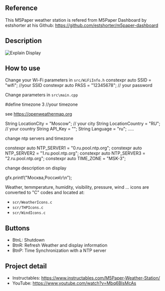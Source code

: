 ## Reference
This M5Paper weather station is refered from M5Paper Dashboard by estshorter at his Github:
https://github.com/estshorter/m5paper-dashboard
## Description
![Explain Display](https://user-images.githubusercontent.com/34854662/108235713-aef15d80-7178-11eb-85f6-2d1df97b6e43.png)

## How to use
Change your Wi-Fi parameters in `src/WiFiInfo.h`
constexpr auto SSID = "wifi"; //your SSID
constexpr auto PASS = "12345678"; // your password


Change parameters in `src\main.cpp`

#define timezone  3 //your timezone

see https://openweathermap.org

String LocationCity = "Moscow"; // your city 
String LocationCountry = "RU"; // your country 
String API_Key  = "";
String Language = "ru";
.....

change ntp servers and timezone

constexpr auto NTP_SERVER1 = "0.ru.pool.ntp.org";
constexpr auto NTP_SERVER2 = "1.ru.pool.ntp.org";
constexpr auto NTP_SERVER3 = "2.ru.pool.ntp.org";
constexpr auto TIME_ZONE = "MSK-3";

change description on display

gfx.printf("Москва,Россия\r\n");

Weather, temmperature, humidity, visibility, pressure, wind ... icons are converted to "C" codes and located at:
- `scr/WeatherIcons.c`
- `scr/THPIcons.c`
- `scr/WindIcons.c`
## Buttons
- BtnL: Shutdown
- BtnR: Refresh Weather and display information
- BtnP: Time Synchronization with a NTP server
## Project detail
- Instructables: https://www.instructables.com/M5Paper-Weather-Station/
- YouTube: https://www.youtube.com/watch?v=Mbq6BIsMcAs
